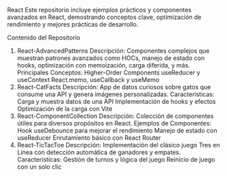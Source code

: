 React
Este repositorio incluye ejemplos prácticos y componentes avanzados en React, demostrando conceptos clave, optimización de rendimiento y mejores prácticas de desarrollo.

Contenido del Repositorio
1. React-AdvancedPatterns
Descripción: Componentes complejos que muestran patrones avanzados como HOCs, manejo de estado con hooks, optimización con memoización, carga diferida, y más.
Principales Conceptos:
Higher-Order Components
useReducer y useContext
React.memo, useCallback y useMemo
2. React-CatFacts
Descripción: App de datos curiosos sobre gatos que consume una API y genera imágenes personalizadas.
Características:
Carga y muestra datos de una API
Implementación de hooks y efectos
Optimización de la carga con Vite
3. React-ComponentCollection
Descripción: Colección de componentes útiles para diversos propósitos en React.
Ejemplos de Componentes:
Hook useDebounce para mejorar el rendimiento
Manejo de estado con useReducer
Enrutamiento básico con React Router
4. React-TicTacToe
Descripción: Implementación del clásico juego Tres en Línea con detección automática de ganadores y empates.
Características:
Gestión de turnos y lógica del juego
Reinicio de juego con un solo clic

